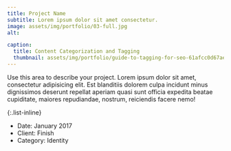 ```yaml
---
title: Project Name
subtitle: Lorem ipsum dolor sit amet consectetur.
image: assets/img/portfolio/03-full.jpg
alt: 

caption:
  title: Content Categorization and Tagging
  thumbnail: assets/img/portfolio/guide-to-tagging-for-seo-61afcc0d67ae6-sej.webp
---
```

Use this area to describe your project. Lorem ipsum dolor sit amet, consectetur adipisicing elit. Est blanditiis dolorem culpa incidunt minus dignissimos deserunt repellat aperiam quasi sunt officia expedita beatae cupiditate, maiores repudiandae, nostrum, reiciendis facere nemo!

{:.list-inline}
- Date: January 2017
- Client: Finish
- Category: Identity

